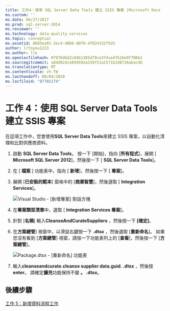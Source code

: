 ```yaml
---
title: 工作4：使用 SQL Server Data Tools 建立 SSIS 專案 |Microsoft Docs
ms.custom: ''
ms.date: 04/27/2017
ms.prod: sql-server-2014
ms.reviewer: ''
ms.technology: data-quality-services
ms.topic: conceptual
ms.assetid: 8603ea91-2ec4-40b6-8070-4f824332f5d3
author: lrtoyou1223
ms.author: lle
ms.openlocfilehash: 07976dbd2c84b1385d79ce3f4ce4f616e0f706b1
ms.sourcegitcommit: ad4d92dce894592a259721a1571b1d8736abacdb
ms.translationtype: MT
ms.contentlocale: zh-TW
ms.lasthandoff: 08/04/2020
ms.locfileid: "87702174"
---
```

# <a name="task-4-creating-an-ssis-project-using-sql-server-data-tools"></a>工作 4：使用 SQL Server Data Tools 建立 SSIS 專案
  在這項工作中，您會使用**SQL Server Data Tools**來建立 SSIS 專案，以自動化清理和比對供應商資料。

1.  啟動 **SQL Server Data Tools**。 按一下 [開始]，指向 [**所有程式**]，展開 [ **Microsoft SQL Server 2012**]，然後按一下 [ **SQL Server Data Tools**]。

2.  在 [ **檔案** ] 功能表中，指向 [ **新增**]，然後按一下 [ **專案**]。

3.  展開 [**已安裝的範本**] 窗格中的 [**商業智慧**]，然後選取 [ **Integration Services**]。

     ![Visual Studio - [新增專案] 對話方塊](../../2014/tutorials/media/et-creatinganssisprojectusingsqlsdt-01.jpg "Visual Studio - [新增專案] 對話方塊")

4.  在**專案類型清單**中，選取 [ **Integration Services 專案**]。

5.  針對 [**名稱**] 輸入**CleanseAndCurateSuppliers** ，然後按一下 **[確定]**。

6.  在**方案總管**] 視窗中，以滑鼠右鍵按一下 **.dtsx** ，然後選取 [**重新命名**]。 如果您沒有看到 [**方案總管**] 視窗，請按一下功能表列上的 [**查看**]，然後按一下 [**方案總管**]。

     ![Package.dtsx - [重新命名] 功能表](../../2014/tutorials/media/et-creatinganssisprojectusingsqlsdt-02.jpg "Package.dtsx - [重新命名] 功能表")

7.  輸入**cleanseandcurate.cleanse supplier data.guid. .dtsx** ，然後按**enter**。 請確定**擴充**功能保持不變 **。 .dtsx**。

## <a name="next-step"></a>後續步驟
 [工作 5：新增資料流程工作](task-5-adding-data-flow-task.md)


